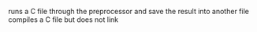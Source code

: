 runs a C file through the preprocessor and save the result into another file
compiles a C file but does not link
